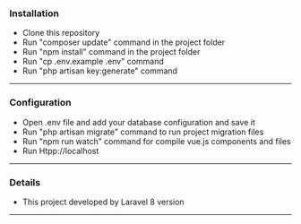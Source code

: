 ### Installation

- Clone this repository 
- Run "composer update" command in the project folder
- Run "npm install" command in the project folder
- Run "cp .env.example .env" command
- Run "php artisan key:generate" command

------------
### Configuration

- Open .env file and add your database configuration and save it
- Run "php artisan migrate" command to run project migration files
- Run "npm run watch" command for compile vue.js components and files
- Run Htpp://localhost

------------
### Details

- This project developed by Laravel 8 version

------------